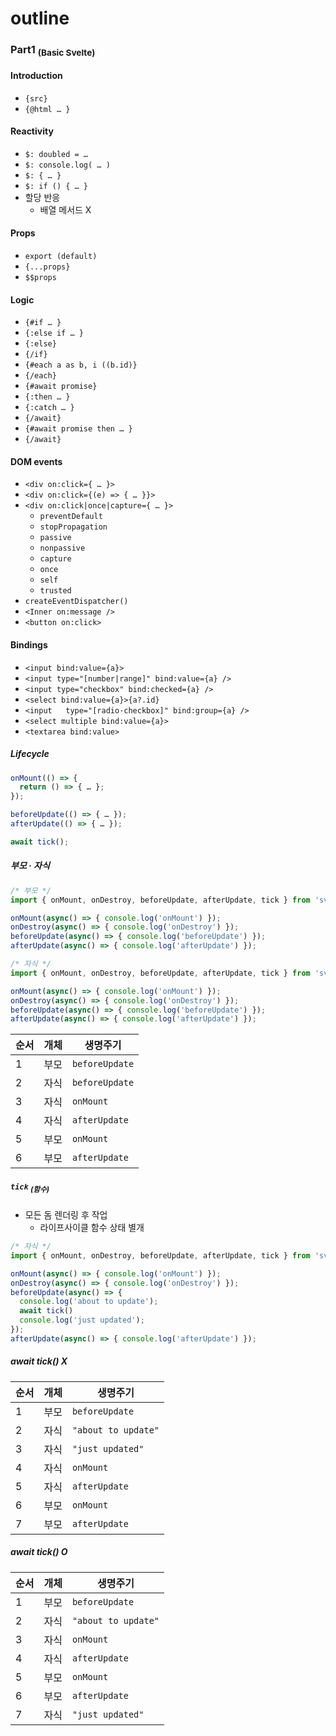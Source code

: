outline
========

### Part1 <sub>(Basic Svelte)</sub>

#### Introduction
- `{src}`
- `{@html … }`

#### Reactivity
- `$: doubled = …`
- `$: console.log( … )`
- `$: { … }`
- `$: if () { … }`
- 할당 반응
  - 배열 메서드 X

#### Props
- `export (default)`
- `{...props}`
- `$$props`

#### Logic
- `{#if … }`
- `{:else if … }`
- `{:else}`
- `{/if}`
- `{#each a as b, i ((b.id)}`
- `{/each}`
- `{#await promise}`
- `{:then … }`
- `{:catch … }`
- `{/await}`
- `{#await promise then … }`
- `{/await}`

#### DOM events
- `<div on:click={ … }>`
- `<div on:click={(e) => { … }}>`
- `<div on:click|once|capture={ … }>`
  - `preventDefault`
  - `stopPropagation`
  - `passive`
  - `nonpassive`
  - `capture`
  - `once`
  - `self`
  - `trusted`
- `createEventDispatcher()`
- `<Inner on:message />`
- `<button on:click>`

#### Bindings
- `<input bind:value={a}>`
- `<input type="[number|range]" bind:value={a} />`
- `<input type="checkbox" bind:checked={a} />`
- `<select bind:value={a}>{a?.id}`
- `<input	type="[radio·checkbox]" bind:group={a} />`
- `<select multiple bind:value={a}>`
- `<textarea bind:value>`

##### Lifecycle
```javascript
onMount(() => {
  return () => { … };
});
```
```javascript
beforeUpdate(() => { … });
afterUpdate(() => { … });
```
```javascript
await tick();
```

##### 부모 · 자식
```javascript
/* 부모 */
import { onMount, onDestroy, beforeUpdate, afterUpdate, tick } from 'svelte'

onMount(async() => { console.log('onMount') });
onDestroy(async() => { console.log('onDestroy') });
beforeUpdate(async() => { console.log('beforeUpdate') });
afterUpdate(async() => { console.log('afterUpdate') });
```

```javascript
/* 자식 */
import { onMount, onDestroy, beforeUpdate, afterUpdate, tick } from 'svelte'

onMount(async() => { console.log('onMount') });
onDestroy(async() => { console.log('onDestroy') });
beforeUpdate(async() => { console.log('beforeUpdate') });
afterUpdate(async() => { console.log('afterUpdate') });
```

|순서|개체|생명주기|
|---|---|---|
|1|부모|`beforeUpdate`|
|2|자식|`beforeUpdate`|
|3|자식|`onMount`|
|4|자식|`afterUpdate`|
|5|부모|`onMount`|
|6|부모|`afterUpdate`|

##### `tick` <sub>(함수)</sub>
- 모든 돔 렌더링 후 작업
  - 라이프사이클 함수 상태 별개
```javascript
/* 자식 */
import { onMount, onDestroy, beforeUpdate, afterUpdate, tick } from 'svelte'

onMount(async() => { console.log('onMount') });
onDestroy(async() => { console.log('onDestroy') });
beforeUpdate(async() => {
  console.log('about to update');
  await tick()
  console.log('just updated');
});
afterUpdate(async() => { console.log('afterUpdate') });
```

##### await tick() X

|순서|개체|생명주기|
|---|---|---|
|1|부모|`beforeUpdate`|
|2|자식|`"about to update"`|
|3|자식|`"just updated"`|
|4|자식|`onMount`|
|5|자식|`afterUpdate`|
|6|부모|`onMount`|
|7|부모|`afterUpdate`|

##### await tick() O

|순서|개체|생명주기|
|---|---|---|
|1|부모|`beforeUpdate`|
|2|자식|`"about to update"`|
|3|자식|`onMount`|
|4|자식|`afterUpdate`|
|5|부모|`onMount`|
|6|부모|`afterUpdate`|
|7|자식|`"just updated"`|
